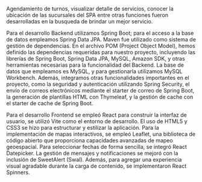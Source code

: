 Agendamiento de turnos, visualizar detalle de servicios, conocer la ubicación de las sucursales del SPA entre otras funciones fueron desarrolladas en la busqueda de brindar un mejor servicio.

Para el desarrollo Backend utilizamos Spring Boot; para el acceso a la base de datos empleamos Spring Data JPA. Maven fue utilizado como sistema de gestión de dependencias. En el archivo POM (Project Object Model), hemos definido las dependencias requeridas para nuestro proyecto, incluyendo las librerías de Spring Boot, Spring Data JPA, MySQL, Amazon SDK, y otras herramientas necesarias para la funcionalidad del Backend. La base de datos que empleamos es MySQL, y para gestionarla utilizamos MySQL Workbench. Además, integramos otras funcionalidades importantes en el proyecto, como la seguridad y autenticación utilizando Spring Security, el envío de correos electrónicos mediante el starter de correo de Spring Boot, la generación de plantillas HTML con Thymeleaf, y la gestión de cache con el starter de cache de Spring Boot.

Para el desarrollo Frontend se empleó React para construir la interfaz de usuario, se utilizó Vite como el entorno de desarrollo. El uso de HTML5 y CSS3 se hizo para estructurar y estilizar la aplicación. Para la implementación de mapas interactivos, se empleó Leaflet, una biblioteca de código abierto que proporciona capacidades avanzadas de mapeo geoespacial. Para seleccionar fechas de forma sencilla, se integró React Datepicker. La gestión de mensajes y notificaciones se mejoró con la inclusión de SweetAlert (Swal). Además, para agregar una experiencia visual agradable durante la carga de contenido, se implementaron React Spinners.

